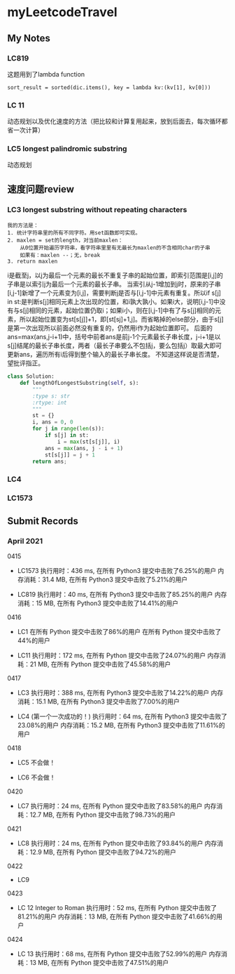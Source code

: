 # myLeetcodeTravel


## My Notes

### LC819

这题用到了lambda function

`sort_result = sorted(dic.items(), key = lambda kv:(kv[1], kv[0]))`

### LC 11
动态规划以及优化速度的方法（把比较和计算复用起来，放到后面去，每次循环都省一次计算）

### LC5 longest palindromic substring
动态规划

## 速度问题review
### LC3 longest substring without repeating characters
```
我的方法是：
1. 统计字符串里的所有不同字符。用set函数即可实现。
2. maxlen = set的length，对当前maxlen：
    从0位置开始遍历字符串，看字符串里里有无最长为maxlen的不含相同char的子串
    如果有：maxlen --；无，break
3. return maxlen
```

i是截至j，以j为最后一个元素的最长不重复子串的起始位置，即索引范围是[i,j]的子串是以索引j为最后一个元素的最长子串。 当索引从j-1增加到j时，原来的子串[i,j-1]新增了一个元素变为[i,j]，需要判断j是否与[i,j-1]中元素有重复。所以if s[j] in st:是判断s[j]相同元素上次出现的位置，和i孰大孰小。如果i大，说明[i,j-1]中没有与s[j]相同的元素，起始位置仍取i；如果i小，则在[i,j-1]中有了与s[j]相同的元素，所以起始位置变为st[s[j]]+1，即[st[sj]+1,j]。而省略掉的else部分，由于s[j]是第一次出现所以前面必然没有重复的，仍然用i作为起始位置即可。 后面的ans=max(ans,j-i+1)中，括号中前者ans是前j-1个元素最长子串长度，j-i+1是以s[j]结尾的最长子串长度，两者（最长子串要么不包括j，要么包括j）取最大即可更新ans，遍历所有i后得到整个输入的最长子串长度。 不知道这样说是否清楚，望批评指正。


    
``` python
class Solution:
    def lengthOfLongestSubstring(self, s):
        """
        :type s: str
        :rtype: int
        """
        st = {}
        i, ans = 0, 0
        for j in range(len(s)):
            if s[j] in st:
                i = max(st[s[j]], i)
            ans = max(ans, j - i + 1)
            st[s[j]] = j + 1
        return ans;
```

### LC4
### LC1573

## Submit Records

### April 2021
0415

- LC1573
执行用时：436 ms, 在所有 Python3 提交中击败了6.25%的用户
内存消耗：31.4 MB, 在所有 Python3 提交中击败了5.21%的用户

- LC819
执行用时：40 ms, 在所有 Python3 提交中击败了85.25%的用户
内存消耗：15 MB, 在所有 Python3 提交中击败了14.41%的用户

0416

- LC1
在所有 Python 提交中击败了86%的用户
在所有 Python 提交中击败了44%的用户

- LC11
执行用时：172 ms, 在所有 Python 提交中击败了24.07%的用户
内存消耗：21 MB, 在所有 Python 提交中击败了45.58%的用户

0417

- LC3 
执行用时：388 ms, 在所有 Python3 提交中击败了14.22%的用户
内存消耗：15.1 MB, 在所有 Python3 提交中击败了7.00%的用户

- LC4 (第一个一次成功的！)
执行用时：64 ms, 在所有 Python3 提交中击败了23.08%的用户
内存消耗：15.2 MB, 在所有 Python3 提交中击败了11.61%的用户

0418

- LC5
不会做！

- LC6
不会做！

0420

- LC7
执行用时：24 ms, 在所有 Python 提交中击败了83.58%的用户
内存消耗：12.7 MB, 在所有 Python 提交中击败了98.73%的用户


0421 

- LC8
执行用时：24 ms, 在所有 Python 提交中击败了93.84%的用户
内存消耗：12.9 MB, 在所有 Python 提交中击败了94.72%的用户

0422
- LC9

0423
- LC 12 Integer to Roman
执行用时：52 ms, 在所有 Python 提交中击败了81.21%的用户
内存消耗：13 MB, 在所有 Python 提交中击败了41.66%的用户

0424
- LC 13
执行用时：68 ms, 在所有 Python 提交中击败了52.99%的用户
内存消耗：13 MB, 在所有 Python 提交中击败了47.51%的用户

